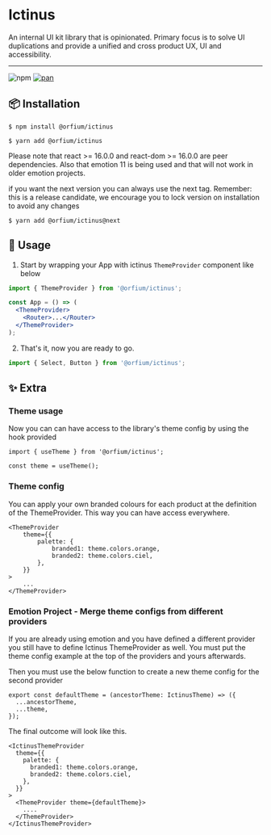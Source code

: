 # Ictinus

An internal UI kit library that is opinionated. Primary focus is to solve UI duplications and provide a unified and cross product UX, UI and accessibility.

<hr />

![npm](https://img.shields.io/npm/v/@orfium/ictinus)
[![pan](https://github.com/Orfium/orfium-ictinus/workflows/CI/badge.svg)](https://github.com/Orfium/orfium-ictinus/actions)

## 📦 Installation

```text
$ npm install @orfium/ictinus
```

```text
$ yarn add @orfium/ictinus
```
Please note that react >= 16.0.0 and react-dom >= 16.0.0 are peer dependencies. Also that emotion 11 is being used and that
will not work in older emotion projects.

if you want the next version you can always use the next tag.
Remember: this is a release candidate, we encourage you to lock version on installation to avoid any changes

```text
$ yarn add @orfium/ictinus@next
```

## 🔨 Usage

1. Start by wrapping your App with ictinus `ThemeProvider` component like below

```jsx
import { ThemeProvider } from '@orfium/ictinus';

const App = () => (
  <ThemeProvider>
    <Router>...</Router>
  </ThemeProvider>
);
```

2.  That's it, now you are ready to go.

```js
import { Select, Button } from '@orfium/ictinus';
```

## ✨ Extra

### Theme usage

Now you can can have access to the library's theme config by using the hook provided

```
import { useTheme } from '@orfium/ictinus';

const theme = useTheme();
```

### Theme config

You can apply your own branded colours for each product at the definition of the ThemeProvider. This way you can have access everywhere.

```
<ThemeProvider
    theme={{
        palette: {
            branded1: theme.colors.orange,
            branded2: theme.colors.ciel,
        },
    }}
>
    ...
</ThemeProvider>
```

### Emotion Project - Merge theme configs from different providers

If you are already using emotion and you have defined a different provider you still have to define Ictinus ThemeProvider as well. You must put the theme config example at the top of the providers and yours afterwards.

Then you must use the below function to create a new theme config for the second provider

```
export const defaultTheme = (ancestorTheme: IctinusTheme) => ({
  ...ancestorTheme,
  ...theme,
});
```

The final outcome will look like this.

```
<IctinusThemeProvider
  theme={{
    palette: {
      branded1: theme.colors.orange,
      branded2: theme.colors.ciel,
    },
  }}
>
  <ThemeProvider theme={defaultTheme}>
    ....
  </ThemeProvider>
</IctinusThemeProvider>
```
